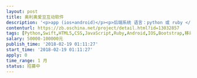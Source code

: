 ```yaml
---                
layout: post       
title: 奥利奥爱豆互动软件           
description: '<p>app (ios+android)</p><p>后端系统 语言：python 或 ruby </p><p>软件启动页面 ： 参考 solar walk ads+ (给人惊喜的视觉效果)</p><p><br></p><p>身份： 游客 注册 VIP</p><p>游客身份可参观体验</p><p>注册 需要全球都开放</p><p><br></p><p><br></p><p>功能最好是图标表示 </p><p><br></p><p>功能：</p><p>发小视频</p><p>发30张以上图片 以及文字</p><p>留言发帖（类似百度贴吧）</p><p>日历行程（可打印）</p><p>我的角落（用户形象设计 可充值消费微信 支付宝 paypal 许愿 ）</p><p><br></p><p>发布版本要看到真实注册用户数量显示软件信息</p><p><br></p><p>视频 高清上传在30分钟以内</p><p>分享歌曲 在首页&nbsp;可选择听和不听</p><p>粉丝互动</p><p>删除功能</p><p>可控运营</p><p>&nbsp;细节附件</p>'     
contenturl: https://zb.oschina.net/project/detail.html?id=13032857      
tags: [Python,Swift,HTML5,CSS,JavaScript,Ruby,Android,IOS,Bootstrap,移动应用]            
salary: 50000-100000元          
publish_time: '2018-02-19 01:11:27'         
start_time: '2018-02-19 01:11:27'           
apply: 0                   
time_range: 1 月              
status: 招募中                  
---                 
```

